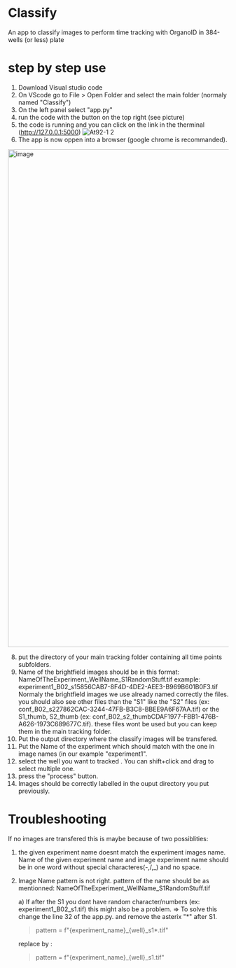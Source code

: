 # Classify
An app to classify images to perform time tracking with OrganoID in 384-wells (or less) plate 

<h1> step by step use</h1>

1) Download Visual studio code
3) On VScode go to File > Open Folder and select the main folder (normaly named "Classify")
4) On the left panel select "app.py"
5) run the code with the button on the top right (see picture)
6) the code is running and you can click on the link in the therminal (http://127.0.0.1:5000)
![At92-1 2](https://github.com/Djul0/Classify/assets/82659922/cf36e5a4-f937-4605-9ef7-e19cdc055f19)
7) The app is now oppen into a browser (google chrome is recommanded).
<img width="1137" alt="image" src="https://github.com/Djul0/Classify/assets/82659922/3c8a08ea-e96d-4fce-9f3f-8b28a41ce62d">

8) put the directory of your main tracking folder containing all time points subfolders.
9) Name of the brightfield images should be in this format:
   NameOfTheExperiment_WellName_S1RandomStuff.tif
   example: experiment1_B02_s15856CAB7-8F4D-4DE2-AEE3-B969B601B0F3.tif
   Normaly the brightfield images we use already named correctly the files. you should also see other files than the "S1" like the "S2" files (ex: conf_B02_s227862CAC-3244-47FB-B3C8-BBEE9A6F67AA.tif) or the S1_thumb, S2_thumb (ex: conf_B02_s2_thumbCDAF1977-FBB1-476B-A626-1973C689677C.tif). these files wont be used but you can keep them in the main tracking folder.
10) Put the output directory where the classify images will be transfered.
11) Put the Name of the experiment which should match with the one in image names (in our example "experiment1".
12) select the well you want to tracked . You can shift+click and drag to select multiple one.
13) press the "process" button.
14) Images should be correctly labelled in the ouput directory you put previously.

<h1> Troubleshooting</h1>
If no images are transfered this is maybe because of two possiblities:

1) the given experiment name doesnt match the experiment images name. Name of the given experiment name and image experiment name should be in one word without special characteres(-,/,_) and no space.
2) Image Name pattern is not right. pattern of the name should be as mentionned: NameOfTheExperiment_WellName_S1RandomStuff.tif
    
    a) If after the S1 you dont have random character/numbers (ex: experiment1_B02_s1.tif) this might also be a problem. 
    => To solve this change the line 32 of the app.py. and remove the asterix "*" after S1.
    >pattern = f"{experiment_name}_{well}_s1*.tif"
    
    replace by :
   
    >pattern = f"{experiment_name}_{well}_s1.tif"
   
